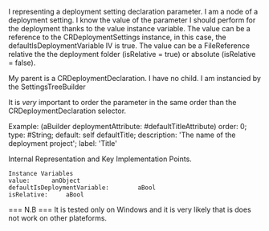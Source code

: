 I representing a deployment setting declaration parameter. 
I am a node of a deployment setting. I know the value of the parameter I should perform for the deployment thanks to the value instance variable. 
The value can be a reference to the CRDeploymentSettings instance, in this case, the defaultIsDeploymentVariable IV is true.
The value can be a FileReference relative the the deployment folder (isRelative = true) or absolute (isRelative = false).

My parent is a CRDeploymentDeclaration. I have no child. I am instancied by the SettingsTreeBuilder

It is *very* important to order the parameter in the same order than the CRDeploymentDeclaration selector.

Example:
(aBuilder deploymentAttribute: #defaultTitleAttribute)
				order: 0;
				type: #String;
				default: self defaultTitle;
				description: 'The name of the deployment project';
				label: 'Title'
		
Internal Representation and Key Implementation Points.

    Instance Variables
	value:		anObject
	defaultIsDeploymentVariable:		aBool
	isRelative: 	aBool

=== N.B ===
It is tested only on Windows and it is very likely that is does not work on other plateforms.
